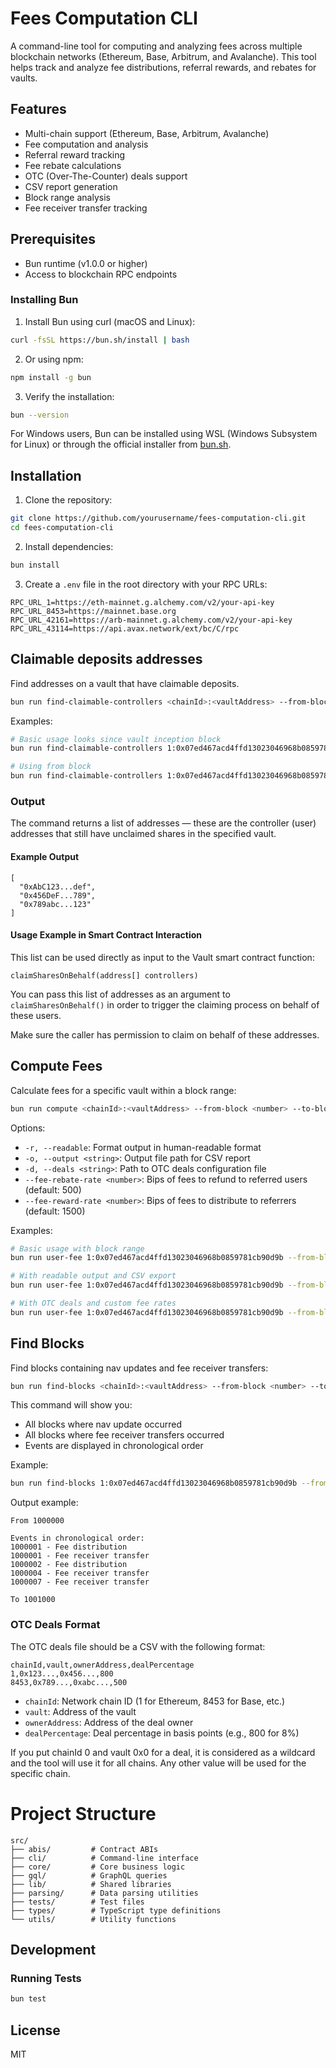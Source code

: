 # Fees Computation CLI

A command-line tool for computing and analyzing fees across multiple blockchain networks (Ethereum, Base, Arbitrum, and Avalanche). This tool helps track and analyze fee distributions, referral rewards, and rebates for vaults.

## Features

- Multi-chain support (Ethereum, Base, Arbitrum, Avalanche)
- Fee computation and analysis
- Referral reward tracking
- Fee rebate calculations
- OTC (Over-The-Counter) deals support
- CSV report generation
- Block range analysis
- Fee receiver transfer tracking

## Prerequisites

- Bun runtime (v1.0.0 or higher)
- Access to blockchain RPC endpoints

### Installing Bun

1. Install Bun using curl (macOS and Linux):

```bash
curl -fsSL https://bun.sh/install | bash
```

2. Or using npm:

```bash
npm install -g bun
```

3. Verify the installation:

```bash
bun --version
```

For Windows users, Bun can be installed using WSL (Windows Subsystem for Linux) or through the official installer from [bun.sh](https://bun.sh).

## Installation

1. Clone the repository:

```bash
git clone https://github.com/yourusername/fees-computation-cli.git
cd fees-computation-cli
```

2. Install dependencies:

```bash
bun install
```

3. Create a `.env` file in the root directory with your RPC URLs:

```env
RPC_URL_1=https://eth-mainnet.g.alchemy.com/v2/your-api-key
RPC_URL_8453=https://mainnet.base.org
RPC_URL_42161=https://arb-mainnet.g.alchemy.com/v2/your-api-key
RPC_URL_43114=https://api.avax.network/ext/bc/C/rpc
```

## Claimable deposits addresses

Find addresses on a vault that have claimable deposits.

```bash
bun run find-claimable-controllers <chainId>:<vaultAddress> --from-block <number> [options]
```

Examples:

```bash
# Basic usage looks since vault inception block
bun run find-claimable-controllers 1:0x07ed467acd4ffd13023046968b0859781cb90d9b

# Using from block
bun run find-claimable-controllers 1:0x07ed467acd4ffd13023046968b0859781cb90d9b --from-block 1000000

```

### Output

The command returns a list of addresses — these are the controller (user) addresses that still have unclaimed shares in the specified vault.

#### Example Output

```text
[
  "0xAbC123...def",
  "0x456DeF...789",
  "0x789abc...123"
]
```

#### Usage Example in Smart Contract Interaction

This list can be used directly as input to the Vault smart contract function:

```solidity
claimSharesOnBehalf(address[] controllers)
```

You can pass this list of addresses as an argument to `claimSharesOnBehalf()` in order to trigger the claiming process on behalf of these users.

Make sure the caller has permission to claim on behalf of these addresses.

## Compute Fees

Calculate fees for a specific vault within a block range:

```bash
bun run compute <chainId>:<vaultAddress> --from-block <number> --to-block <number> [options]
```

Options:

- `-r, --readable`: Format output in human-readable format
- `-o, --output <string>`: Output file path for CSV report
- `-d, --deals <string>`: Path to OTC deals configuration file
- `--fee-rebate-rate <number>`: Bips of fees to refund to referred users (default: 500)
- `--fee-reward-rate <number>`: Bips of fees to distribute to referrers (default: 1500)

Examples:

```bash
# Basic usage with block range
bun run user-fee 1:0x07ed467acd4ffd13023046968b0859781cb90d9b --from-block 1000000 --to-block 2000000

# With readable output and CSV export
bun run user-fee 1:0x07ed467acd4ffd13023046968b0859781cb90d9b --from-block 1000000 --to-block 2000000 -r -o fees.csv

# With OTC deals and custom fee rates
bun run user-fee 1:0x07ed467acd4ffd13023046968b0859781cb90d9b --from-block 1000000 --to-block 2000000 -d deals.csv --fee-rebate-rate 1000 --fee-reward-rate 2000
```

## Find Blocks

Find blocks containing nav updates and fee receiver transfers:

```bash
bun run find-blocks <chainId>:<vaultAddress> --from-block <number> --to-block <number>
```

This command will show you:

- All blocks where nav update occurred
- All blocks where fee receiver transfers occurred
- Events are displayed in chronological order

Example:

```bash
bun run find-blocks 1:0x07ed467acd4ffd13023046968b0859781cb90d9b --from-block 1000000 --to-block 2000000
```

Output example:

```
From 1000000

Events in chronological order:
1000001 - Fee distribution
1000001 - Fee receiver transfer
1000002 - Fee distribution
1000004 - Fee receiver transfer
1000007 - Fee receiver transfer

To 1001000
```

### OTC Deals Format

The OTC deals file should be a CSV with the following format:

```csv
chainId,vault,ownerAddress,dealPercentage
1,0x123...,0x456...,800
8453,0x789...,0xabc...,500
```

- `chainId`: Network chain ID (1 for Ethereum, 8453 for Base, etc.)
- `vault`: Address of the vault
- `ownerAddress`: Address of the deal owner
- `dealPercentage`: Deal percentage in basis points (e.g., 800 for 8%)

If you put chainId 0 and vault 0x0 for a deal, it is considered as a wildcard and the tool will use it for all chains.
Any other value will be used for the specific chain.

# Project Structure

```
src/
├── abis/         # Contract ABIs
├── cli/          # Command-line interface
├── core/         # Core business logic
├── gql/          # GraphQL queries
├── lib/          # Shared libraries
├── parsing/      # Data parsing utilities
├── tests/        # Test files
├── types/        # TypeScript type definitions
└── utils/        # Utility functions
```

## Development

### Running Tests

```bash
bun test
```

## License

MIT
